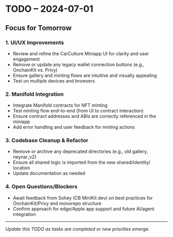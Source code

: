 # TODO – 2024-07-01

## Focus for Tomorrow

### 1. UI/UX Improvements
- Review and refine the CarCulture Miniapp UI for clarity and user engagement
- Remove or update any legacy wallet connection buttons (e.g., OnchainKit vs. Privy)
- Ensure gallery and minting flows are intuitive and visually appealing
- Test on multiple devices and browsers

### 2. Manifold Integration
- Integrate Manifold contracts for NFT minting
- Test minting flow end-to-end (from UI to contract interaction)
- Ensure contract addresses and ABIs are correctly referenced in the miniapp
- Add error handling and user feedback for minting actions

### 3. Codebase Cleanup & Refactor
- Remove or archive any deprecated directories (e.g., old gallery, neynar_v2)
- Ensure all shared logic is imported from the new shared/identity/ location
- Update documentation as needed

### 4. Open Questions/Blockers
- Await feedback from Sohey (CB MiniKit dev) on best practices for OnchainKit/Privy and monorepo structure
- Confirm approach for edge/Apple app support and future AI/agent integration

---

*Update this TODO as tasks are completed or new priorities emerge.* 